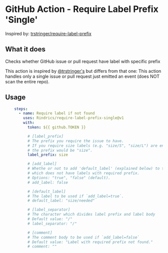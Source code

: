 # GitHub Action - Require Label Prefix 'Single'

Inspired by: [trstringer/require-label-prefix](https://github.com/trstringer/require-label-prefix)

## What it does

Checks whether GitHub issue or pull request have label with specific prefix

This action is inspired by [@trstringer's](https://github.com/trstringer/require-label-prefix) but differs from that one:
This action handles only a single issue or pull request just emitted an event (does NOT scan the entire repo).

## Usage

```yaml
    steps:
      - name: Require label if not found
        uses: Rindrics/require-label-prefix-single@v1
        with:
          token: ${{ github.TOKEN }}

          # [label_prefix]
          # The prefix you require the issue to have.
          # If you require size labels (e.g. "size/S", "size/L") are enforced,
          # the prefix would be "size".
          label_prefix: size

          # [add_label]
          # Whethe or not to add 'default_label' (explained below) to the issue
          # which does not have labels with required prefix.
          # Options: "true", "false" (default).
          # add_label: false

          # [default_label]
          # The label to be used if `add_label=true`.
          # default_label: "size/needed"

          # [label_separator]
          # The character which divides label prefix and label body
          # Default value: "/"
          # label_separator: "/"

          # [comment]
          # The comment body to be used if `add_label=false`
          # Default value: "Label with required prefix not found."
          # comment: ""
```
